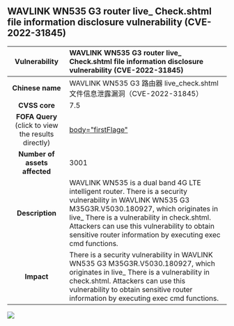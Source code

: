 ## WAVLINK WN535 G3 router live_ Check.shtml file information disclosure vulnerability (CVE-2022-31845)

|   **Vulnerability**  | **WAVLINK WN535 G3 router live_ Check.shtml file information disclosure vulnerability (CVE-2022-31845)**  |
| :----:   | :-----|
|  **Chinese name**  | WAVLINK WN535 G3 路由器 live_check.shtml 文件信息泄露漏洞（CVE-2022-31845） |
| **CVSS core**  | 7.5 |
| **FOFA Query**  (click to view the results directly)| [body="firstFlage"](https://en.fofa.info/result?qbase64=Ym9keT0iZmlyc3RGbGFnZSI%3D) |
| **Number of assets affected**  | 3001 |
| **Description**  | WAVLINK WN535 is a dual band 4G LTE intelligent router. There is a security vulnerability in WAVLINK WN535 G3 M35G3R.V5030.180927, which originates in live_ There is a vulnerability in check.shtml. Attackers can use this vulnerability to obtain sensitive router information by executing exec cmd functions. |
| **Impact** | There is a security vulnerability in WAVLINK WN535 G3 M35G3R.V5030.180927, which originates in live_ There is a vulnerability in check.shtml. Attackers can use this vulnerability to obtain sensitive router information by executing exec cmd functions. |

![](https://s3.bmp.ovh/imgs/2023/05/23/5ac982d1b5b0c5b4.gif)
